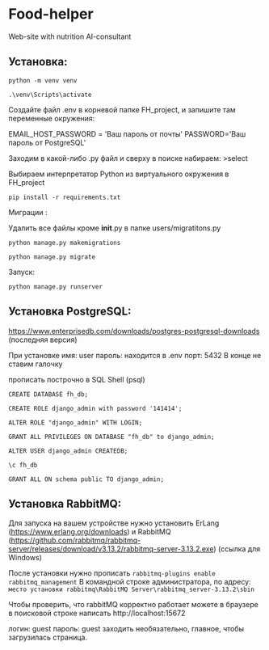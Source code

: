 # Food-helper
Web-site with nutrition AI-consultant 

## Установка:

``` python -m venv venv ``` 

``` .\venv\Scripts\activate ```


Создайте файл .env в корневой папке FH_project, и запишите там переменные окружения:

EMAIL_HOST_PASSWORD = 'Ваш пароль от почты' 
PASSWORD='Ваш пароль от PostgreSQL'


Заходим в какой-либо .py файл и сверху в поиске набираем: >select

Выбираем интерпретатор Python из виртуального окружения в FH_project


``` pip install -r requirements.txt ```


Миграции :

Удалить все файлы кроме __init__.py в папке users/migratitons.py

```python manage.py makemigrations```

```python manage.py migrate```

Запуск:

```python manage.py runserver ```


## Установка PostgreSQL:

https://www.enterprisedb.com/downloads/postgres-postgresql-downloads
(последняя версия)


При установке имя: user
пароль: находится в .env
порт: 5432 
В конце не ставим галочку

прописать построчно в SQL Shell (psql)

```CREATE DATABASE fh_db; ```

```CREATE ROLE django_admin with password '141414';```

```ALTER ROLE "django_admin" WITH LOGIN;```

```GRANT ALL PRIVILEGES ON DATABASE "fh_db" to django_admin;```

```ALTER USER django_admin CREATEDB;```

```\c fh_db```

```GRANT ALL ON schema public TO django_admin;```

## Установка RabbitMQ:

Для запуска на вашем устройстве нужно установить ErLang (https://www.erlang.org/downloads) и RabbitMQ (https://github.com/rabbitmq/rabbitmq-server/releases/download/v3.13.2/rabbitmq-server-3.13.2.exe) (ссылка для Windows) 

После установки нужно прописать 
 ```rabbitmq-plugins enable rabbitmq_management```
В командной строке администратора, по адресу: 
```место установки rabbitmq\RabbitMQ Server\rabbitmq_server-3.13.2\sbin```

Чтобы проверить, что rabbitMQ корректно работает можете в браузере в поисковой строке написать
 http://localhost:15672

логин: guest
пароль: guest
заходить необязательно, главное, чтобы загрузилась страница.
